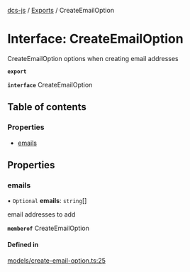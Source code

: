 [dcs-js](../README.md) / [Exports](../modules.md) / CreateEmailOption

# Interface: CreateEmailOption

CreateEmailOption options when creating email addresses

**`export`**

**`interface`** CreateEmailOption

## Table of contents

### Properties

- [emails](CreateEmailOption.md#emails)

## Properties

### <a id="emails" name="emails"></a> emails

• `Optional` **emails**: `string`[]

email addresses to add

**`memberof`** CreateEmailOption

#### Defined in

[models/create-email-option.ts:25](https://github.com/unfoldingWord/dcs-js/blob/c677a54/models/create-email-option.ts#L25)
